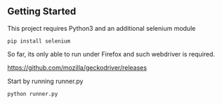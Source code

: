 ## Getting Started
This project requires Python3 and an additional selenium module

```
pip install selenium
```

So far, its only able to run under Firefox and such webdriver is required.

https://github.com/mozilla/geckodriver/releases

Start by running runner.py

```
python runner.py
```

